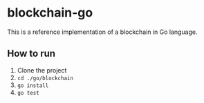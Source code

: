 # blockchain-go

This is a reference implementation of a blockchain in Go language.

## How to run
1. Clone the project
1. `cd ./go/blockchain`
1. `go install`
1. `go test`
